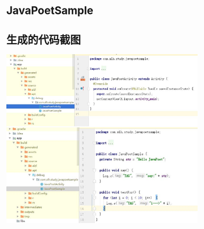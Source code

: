 # JavaPoetSample

# 生成的代码截图
![image](https://github.com/CoderWalterXu/JavaPoetSample/blob/master/screenshot/360%E6%88%AA%E5%9B%BE20200526141352358.jpg)
![image](https://github.com/CoderWalterXu/JavaPoetSample/blob/master/screenshot/360%E6%88%AA%E5%9B%BE20200526141400658.jpg)
